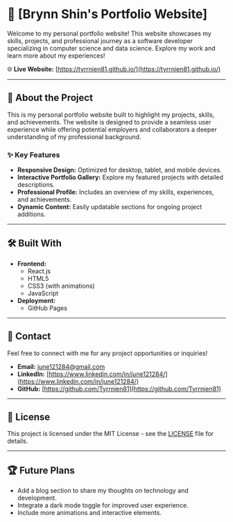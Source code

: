 # 🌟 [Brynn Shin's Portfolio Website]

Welcome to my personal portfolio website! This website showcases my skills, projects, and professional journey as a software developer specializing in computer science and data science. Explore my work and learn more about my experiences!

🌐 **Live Website:** [https://tyrrnien81.github.io/](https://tyrrnien81.github.io/)

---

## 🚀 About the Project

This is my personal portfolio website built to highlight my projects, skills, and achievements. The website is designed to provide a seamless user experience while offering potential employers and collaborators a deeper understanding of my professional background.

### ✨ Key Features

- **Responsive Design:** Optimized for desktop, tablet, and mobile devices.
- **Interactive Portfolio Gallery:** Explore my featured projects with detailed descriptions.
- **Professional Profile:** Includes an overview of my skills, experiences, and achievements.
- **Dynamic Content:** Easily updatable sections for ongoing project additions.
<!-- - **Contact Form:** Get in touch with me directly via the contact form. -->

---

## 🛠️ Built With

- **Frontend:**
  - React.js
  - HTML5
  - CSS3 (with animations)
  - JavaScript
- **Deployment:**
  - GitHub Pages

---

## 📮 Contact

Feel free to connect with me for any project opportunities or inquiries!

- **Email:** [june121284@gmail.com](mailto:june121284@gmail.com)
- **LinkedIn:** [https://www.linkedin.com/in/june121284/](https://www.linkedin.com/in/june121284/)
- **GitHub:** [https://github.com/Tyrrnien81](https://github.com/Tyrrnien81)

---

## 📝 License

This project is licensed under the MIT License - see the [LICENSE](LICENSE) file for details.

---

## 🏆 Future Plans

- Add a blog section to share my thoughts on technology and development.
- Integrate a dark mode toggle for improved user experience.
- Include more animations and interactive elements.
